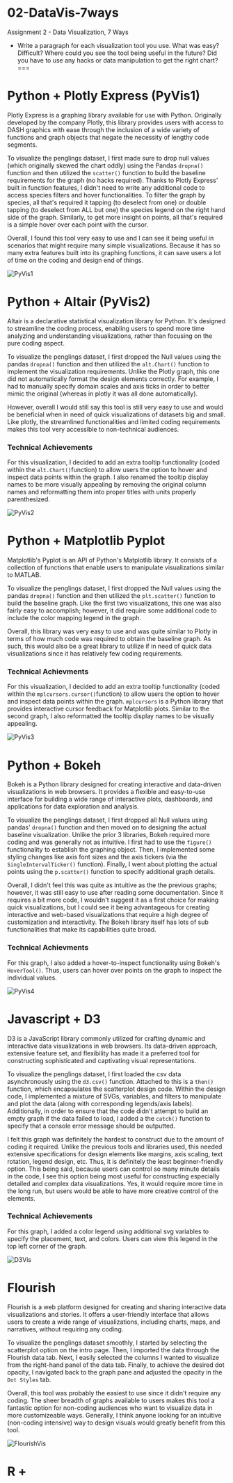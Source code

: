 # 02-DataVis-7ways

Assignment 2 - Data Visualization, 7 Ways  

- Write a paragraph for each visualization tool you use. What was easy? Difficult? Where could you see the tool being useful in the future? Did you have to use any hacks or data manipulation to get the right chart?
===

# Python + Plotly Express (PyVis1)

Plotly Express is a graphing library available for use with Python. Originally developed by the company Plotly, this library provides users with access to DASH graphics with ease through the inclusion of a wide variety of functions and graph objects that negate the necessity of lengthy code segments. 

To visualize the penglings dataset, I first made sure to drop null values (which originally skewed the chart oddly) using the Pandas `dropna()` function and then utilized the `scatter()` function to build the baseline requirements for the graph (no hacks required). Thanks to Plotly Express' built in function features, I didn't need to write any additional code to access species filters and hover functionalities. To filter the graph by species, all that's required it tapping (to deselect from one) or double tapping (to deselect from ALL but one) the species legend on the right hand side of the graph. Similarly, to get more insight on points, all that's required is a simple hover over each point with the cursor. 

Overall, I found this tool very easy to use and I can see it being useful in scenarios that might require many simple visualizations. Because it has so many extra features built into its graphing functions, it can save users a lot of time on the coding and design end of things. 

![PyVis1](img/PyVis1.png)

# Python + Altair (PyVis2)

Altair is a declarative statistical visualization library for Python. It's designed to streamline the coding process, enabling users to spend more time analyzing and understanding visualizations, rather than focusing on the pure coding aspect.

To visualize the penglings dataset, I first dropped the Null values using the pandas `dropna()` function and then utilized the `alt.Chart()` function to implement the visualization requirements. Unlike the Plotly graph, this one did not automatically format the design elements correctly. For example, I had to manually specify domain scales and axis ticks in order to better mimic the original (whereas in plotly it was all done automatically). 

However, overall I would still say this tool is still very easy to use and would be beneficial when in need of quick visualizations of datasets big and small. Like plotly, the streamlined functionalities and limited coding requirements makes this tool very accessible to non-technical audiences. 

### Technical Achievements

For this visualization, I decided to add an extra tooltip functionality (coded within the `alt.Chart()`function) to allow users the option to hover and inspect data points within the graph. I also renamed the tooltip display names to be more visually appealing by removing the original column names and reformatting them into proper titles with units properly parenthesized.

![PyVis2](img/PyVis2.png)

# Python + Matplotlib Pyplot

Matplotlib's Pyplot is an API of Python's Matplotlib library. It consists of a collection of functions that enable users to manipulate visualizations similar to MATLAB. 

To visualize the penglings dataset, I first dropped the Null values using the pandas `dropna()` function and then utilized the `plt.scatter()` function to build the baseline graph. Like the first two visualizations, this one was also fairly easy to accomplish; however, it did require some additional code to include the color mapping legend in the graph. 

Overall, this library was very easy to use and was quite similar to Plotly in terms of how much code was required to obtain the baseline graph. As such, this would also be a great library to utilize if in need of quick data visualizations since it has relatively few coding requirements. 

### Technical Achievments 

For this visualization, I decided to add an extra tooltip functionality (coded within the `mplcursors.cursor()`function) to allow users the option to hover and inspect data points within the graph. `mplcursors` is a Python library that provides interactive cursor feedback for Matplotlib plots. Similar to the second graph, I also reformatted the tooltip display names to be visually appealing. 

![PyVis3](img/PyVis3.png)

# Python + Bokeh 

Bokeh is a Python library designed for creating interactive and data-driven visualizations in web browsers. It provides a flexible and easy-to-use interface for building a wide range of interactive plots, dashboards, and applications for data exploration and analysis. 

To visualize the penglings dataset, I first dropped all Null values using pandas' `dropna()` function and then moved on to designing the actual baseline visualization. Unlike the prior 3 libraries, Bokeh required more coding and was generally not as intuitive. I first had to use the `figure()` functionality to establish the graphing object. Then, I implemented some styling changes like axis font sizes and the axis tickers (via the `SingleIntervalTicker()` function). Finally, I went about plotting the actual points using the `p.scatter()` function to specify additional graph details.

Overall, I didn't feel this was quite as intuitive as the the previous graphs; however, it was still easy to use after reading some documentation. Since it requires a bit more code, I wouldn't suggest it as a first choice for making quick visualizations, but I could see it being advantageous for creating interactive and web-based visualizations that require a high degree of customization and interactivity. The Bokeh library itself has lots of sub functionalities that make its capabilities quite broad. 

### Technical Achievments 

For this graph, I also added a hover-to-inspect functionality using Bokeh's `HoverTool()`. Thus, users can hover over points on the graph to inspect the individual values.

![PyVis4](img/PyVis4.png)

# Javascript + D3

D3 is a JavaScript library commonly utilized for crafting dynamic and interactive data visualizations in web browsers. Its data-driven approach, extensive feature set, and flexibility has made it a preferred tool for constructing sophisticated and captivating visual representations. 

To visualize the penglings dataset, I first loaded the csv data asynchronously using the `d3.csv()` function. Attached to this is a `then()` function, which encapsulates the scatterplot design code. Within the design code, I implemented a mixture of SVGs, variables, and filters to manipulate and plot the data (along with corresponding legends/axis labels). Additionally, in order to ensure that the code didn't attempt to build an empty graph if the data failed to load, I added a the `catch()` function to specify that a console error message should be outputted. 

I felt this graph was definitely the hardest to construct due to the amount of coding it required. Unlike the previous tools and libraries used, this needed extensive specifications for design elements like margins, axis scaling, text rotation, legend design, etc. Thus, it is definitely the least beginner-friendly option. This being said, because users can control so many minute details in the code, I see this option being most useful for constructing especially detailed and complex data visualizations. Yes, it would require more time in the long run, but users would be able to have more creative control of the elements.

### Technical Achievements

For this graph, I added a color legend using additional svg variables to specify the placement, text, and colors. Users can view this legend in the top left corner of the graph.

![D3Vis](img/D3Vis.png)

# Flourish

Flourish is a web platform designed for creating and sharing interactive data visualizations and stories. It offers a user-friendly interface that allows users to create a wide range of visualizations, including charts, maps, and narratives, without requiring any coding.

To visualize the penglings dataset smoothly, I started by selecting the scatterplot option on the intro page. Then, I imported the data through the Flourish data tab. Next, I easily selected the columns I wanted to visualize from the right-hand panel of the data tab. Finally, to achieve the desired dot opacity, I navigated back to the graph pane and adjusted the opacity in the `Dot Styles` tab.

Overall, this tool was probably the easiest to use since it didn't require any coding. The sheer breadth of graphs available to users makes this tool a fantastic option for non-coding audiences who want to visualize data in more customizeable ways. Generally, I think anyone looking for an intuitive (non-coding intensive) way to design visuals would greatly benefit from this tool. 

![FlourishVis](img/FlourishVis.png)

# R + 



